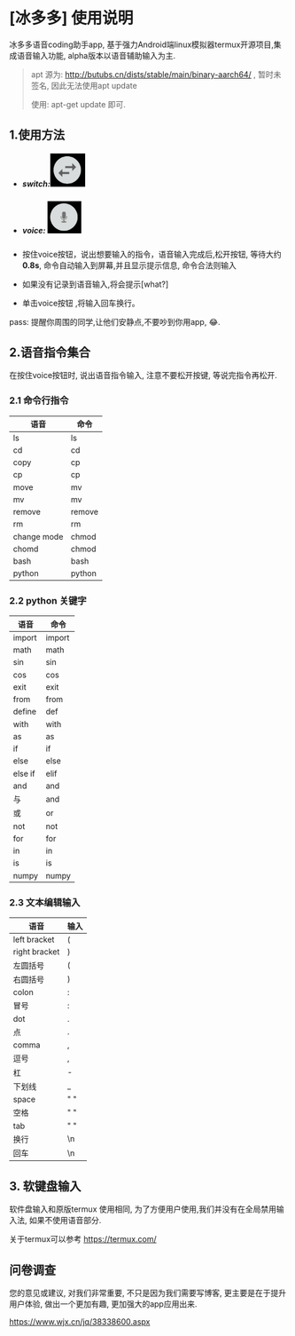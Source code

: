 # [冰多多] 使用说明

冰多多语音coding助手app, 基于强力Android端linux模拟器termux开源项目,集成语音输入功能, alpha版本以语音辅助输入为主.

> apt 源为: http://butubs.cn/dists/stable/main/binary-aarch64/ , 暂时未签名, 因此无法使用apt update
>
> 使用: apt-get update 即可.

## 1.使用方法

- ##### switch:![](https://raw.githubusercontent.com/bingduoduo1/public_doc/master/images/switch_btn.png)

- ##### voice: ![](https://raw.githubusercontent.com/bingduoduo1/public_doc/master/images/voice_btn.png)

- 按住voice按钮，说出想要输入的指令，语音输入完成后,松开按钮, 等待大约**0.8s**, 命令自动输入到屏幕,并且显示提示信息, 命令合法则输入

- 如果没有记录到语音输入,将会提示[what?] 

- 单击voice按钮 ,将输入回车换行。

pass: 提醒你周围的同学,让他们安静点,不要吵到你用app, :joy:.

## 2.语音指令集合

在按住voice按钮时, 说出语音指令输入, 注意不要松开按键, 等说完指令再松开.

### 2.1 命令行指令

| 语音        | 命令   |
| ----------- | ------ |
| ls          | ls     |
| cd          | cd     |
| copy        | cp     |
| cp          | cp     |
| move        | mv     |
| mv          | mv     |
| remove      | remove |
| rm          | rm     |
| change mode | chmod  |
| chomd       | chmod  |
| bash        | bash   |
| python      | python |

### 2.2 python 关键字

| 语音    | 命令   |
| ------- | ------ |
| import  | import |
| math    | math   |
| sin     | sin    |
| cos     | cos    |
| exit    | exit   |
| from    | from   |
| define  | def    |
| with    | with   |
| as      | as     |
| if      | if     |
| else    | else   |
| else if | elif   |
| and     | and    |
| 与      | and    |
| 或      | or     |
| not     | not    |
| for     | for    |
| in      | in     |
| is      | is     |
| numpy   | numpy  |

 

### 2.3 文本编辑输入

| 语音          | 输入   |
| ------------- | ------ |
| left bracket  | (      |
| right bracket | )      |
| 左圆括号      | (      |
| 右圆括号      | )      |
| colon         | :      |
| 冒号          | :      |
| dot           | .      |
| 点            | .      |
| comma         | ,      |
| 逗号          | ,      |
| 杠            | -      |
| 下划线        | _      |
| space         | " "    |
| 空格          | " "    |
| tab           | "    " |
| 换行          | \n     |
| 回车          | \n     |



## 3. 软键盘输入

软件盘输入和原版termux 使用相同, 为了方便用户使用,我们并没有在全局禁用输入法, 如果不使用语音部分.

关于termux可以参考 https://termux.com/

## 问卷调查

您的意见或建议, 对我们非常重要, 不只是因为我们需要写博客, 更主要是在于提升用户体验, 做出一个更加有趣, 更加强大的app应用出来.

https://www.wjx.cn/jq/38338600.aspx
